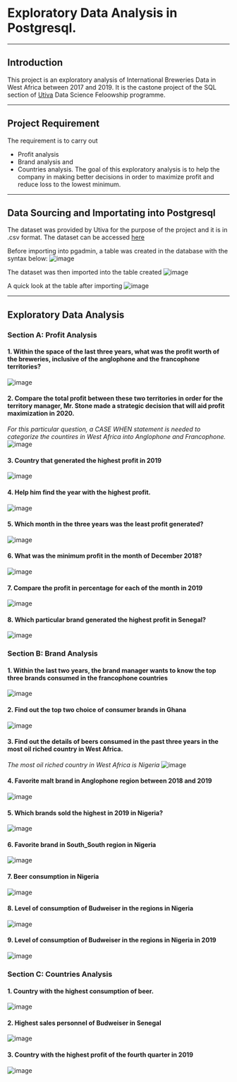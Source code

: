 # Exploratory Data Analysis in Postgresql.
----
## Introduction
This project is an exploratory analysis of International Breweries Data in West Africa between 2017 and 2019. It is the castone project of the SQL section of [Utiva](https://utiva.io/) Data Science Feloowship programme.

----
## Project Requirement
The requirement is to carry out
- Profit analysis
- Brand analysis and
- Countries analysis.
The goal of this exploratory analysis is to help the company in making better decisions in order to maximize profit and reduce loss to the lowest minimum.

----
## Data Sourcing and Importating into Postgresql
The dataset was provided by Utiva for the purpose of the project and it is in .csv format. The dataset can be accessed [here](https://drive.google.com/file/d/11riatqD-uRa98TsCk2xqOBnlr3rzxsS_/view)

Before importing into pgadmin, a table was created in the database with the syntax below:
![image](https://user-images.githubusercontent.com/101981141/179999642-886aa394-edd1-4528-ab39-1ea8dea971b3.png)

The dataset was then imported into the table created
![image](https://user-images.githubusercontent.com/101981141/180005280-42f6c3b1-2ed5-4e9a-b668-cacd0ff55fa0.png)

A quick look at the table after importing
![image](https://user-images.githubusercontent.com/101981141/180000502-5244e943-0ef1-43b3-822a-b56c3fa15278.png)

----
## Exploratory Data Analysis
### Section A: Profit Analysis
#### 1. Within the space of the last three years, what was the profit worth of the breweries, inclusive of the anglophone and the francophone territories?
![image](https://user-images.githubusercontent.com/101981141/180001292-2c3b5fba-436a-416e-83da-b3c17c005851.png)
#### 2.  Compare the total profit between these two territories in order for the territory manager, Mr. Stone made a strategic decision that will aid profit maximization in 2020. 
_For this particular question, a CASE WHEN statement is needed to categorize the countires in West Africa into Anglophone and Francophone._
![image](https://user-images.githubusercontent.com/101981141/180002153-e86889f5-68c0-42c8-972a-17cec04bff96.png)
#### 3. Country that generated the highest profit in 2019
![image](https://user-images.githubusercontent.com/101981141/180002575-0c7caf90-92fb-4ca3-8670-65805f95bdd5.png)
#### 4. Help him find the year with the highest profit. 
![image](https://user-images.githubusercontent.com/101981141/180002950-3ead7216-50d8-4088-8de8-3725b6531e77.png)
#### 5. Which month in the three years was the least profit generated?
![image](https://user-images.githubusercontent.com/101981141/180003447-d5a9564e-83fb-48df-b11f-758ae0b5cdd2.png)
#### 6. What was the minimum profit in the month of December 2018?
![image](https://user-images.githubusercontent.com/101981141/180003902-b282f171-2017-4c99-85e5-9ef8b5787b88.png)
#### 7. Compare the profit in percentage for each of the month in 2019
![image](https://user-images.githubusercontent.com/101981141/180004306-9ccf6b90-75a5-4f37-9d09-3713cd387f5c.png)
#### 8. Which particular brand generated the highest profit in Senegal?
![image](https://user-images.githubusercontent.com/101981141/180004585-c8783022-3d6f-4ab5-8754-e4c54c5da60c.png)

### Section B: Brand Analysis
#### 1. Within the last two years, the brand manager wants to know the top three brands consumed in the francophone countries
![image](https://user-images.githubusercontent.com/101981141/180006390-3a7296a7-e4cd-47bf-8c04-1909752bb4c0.png)
#### 2. Find out the top two choice of consumer brands in Ghana 
![image](https://user-images.githubusercontent.com/101981141/180006589-85c58cb5-dd3b-4228-9323-56594a6d39ed.png)
#### 3. Find out the details of beers consumed in the past three years in the most oil riched country in West Africa.
_The most oil riched country in West Africa is Nigeria_
![image](https://user-images.githubusercontent.com/101981141/180007441-2a5ec06a-5d0d-4efb-b6f8-89bd1239da5a.png)
#### 4. Favorite malt brand in Anglophone region between 2018 and 2019 
![image](https://user-images.githubusercontent.com/101981141/180007795-da8dacfb-9988-4642-88fb-e69012f84211.png)
#### 5. Which brands sold the highest in 2019 in Nigeria? 
![image](https://user-images.githubusercontent.com/101981141/180008050-32e1378a-0653-41d1-aa28-d8f9151511c0.png)
#### 6. Favorite brand in South_South region in Nigeria
![image](https://user-images.githubusercontent.com/101981141/180008431-74db389d-3c59-41a6-ab86-92f416d48203.png)
#### 7. Beer consumption in Nigeria
![image](https://user-images.githubusercontent.com/101981141/180008695-13a12132-ac1d-4dae-a706-58f03a2b1b37.png)
#### 8. Level of consumption of Budweiser in the regions in Nigeria
![image](https://user-images.githubusercontent.com/101981141/180009076-082538c4-60b9-4fc0-937e-66d0f3e7aaf6.png)
#### 9. Level of consumption of Budweiser in the regions in Nigeria in 2019
![image](https://user-images.githubusercontent.com/101981141/180009413-8c01edd7-da0d-4bb0-8825-a96b63d88b65.png)

### Section C: Countries Analysis
#### 1. Country with the highest consumption of beer.
![image](https://user-images.githubusercontent.com/101981141/180010029-b77e90cd-48d5-473c-9620-4b0d28803a4b.png)
#### 2. Highest sales personnel of Budweiser in Senegal
![image](https://user-images.githubusercontent.com/101981141/180010219-32081f08-ef78-47cb-bb75-6106f47d54db.png)
#### 3. Country with the highest profit of the fourth quarter in 2019
![image](https://user-images.githubusercontent.com/101981141/180010444-0b523a85-786d-460d-865a-2f6a59817ee6.png)

